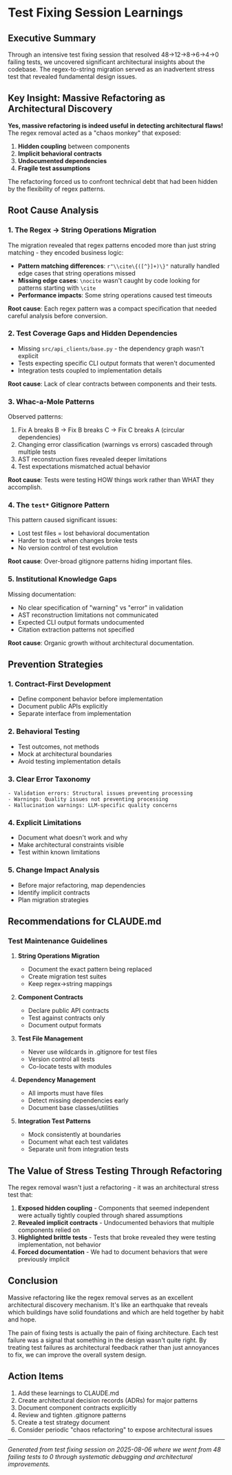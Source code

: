 # Test Fixing Session Learnings

## Executive Summary

Through an intensive test fixing session that resolved 48→12→8→6→4→0 failing tests, we uncovered significant architectural insights about the codebase. The regex-to-string migration served as an inadvertent stress test that revealed fundamental design issues.

## Key Insight: Massive Refactoring as Architectural Discovery

**Yes, massive refactoring is indeed useful in detecting architectural flaws!** The regex removal acted as a "chaos monkey" that exposed:

1. **Hidden coupling** between components
2. **Implicit behavioral contracts**
3. **Undocumented dependencies**
4. **Fragile test assumptions**

The refactoring forced us to confront technical debt that had been hidden by the flexibility of regex patterns.

## Root Cause Analysis

### 1. The Regex → String Operations Migration

The migration revealed that regex patterns encoded more than just string matching - they encoded business logic:

- **Pattern matching differences**: `r"\\cite\{([^}]+)\}"` naturally handled edge cases that string operations missed
- **Missing edge cases**: `\nocite` wasn't caught by code looking for patterns starting with `\cite`
- **Performance impacts**: Some string operations caused test timeouts

**Root cause**: Each regex pattern was a compact specification that needed careful analysis before conversion.

### 2. Test Coverage Gaps and Hidden Dependencies

- Missing `src/api_clients/base.py` - the dependency graph wasn't explicit
- Tests expecting specific CLI output formats that weren't documented
- Integration tests coupled to implementation details

**Root cause**: Lack of clear contracts between components and their tests.

### 3. Whac-a-Mole Patterns

Observed patterns:
1. Fix A breaks B → Fix B breaks C → Fix C breaks A (circular dependencies)
2. Changing error classification (warnings vs errors) cascaded through multiple tests
3. AST reconstruction fixes revealed deeper limitations
4. Test expectations mismatched actual behavior

**Root cause**: Tests were testing HOW things work rather than WHAT they accomplish.

### 4. The `test*` Gitignore Pattern

This pattern caused significant issues:
- Lost test files = lost behavioral documentation
- Harder to track when changes broke tests
- No version control of test evolution

**Root cause**: Over-broad gitignore patterns hiding important files.

### 5. Institutional Knowledge Gaps

Missing documentation:
- No clear specification of "warning" vs "error" in validation
- AST reconstruction limitations not communicated
- Expected CLI output formats undocumented
- Citation extraction patterns not specified

**Root cause**: Organic growth without architectural documentation.

## Prevention Strategies

### 1. Contract-First Development
- Define component behavior before implementation
- Document public APIs explicitly
- Separate interface from implementation

### 2. Behavioral Testing
- Test outcomes, not methods
- Mock at architectural boundaries
- Avoid testing implementation details

### 3. Clear Error Taxonomy
```
- Validation errors: Structural issues preventing processing
- Warnings: Quality issues not preventing processing
- Hallucination warnings: LLM-specific quality concerns
```

### 4. Explicit Limitations
- Document what doesn't work and why
- Make architectural constraints visible
- Test within known limitations

### 5. Change Impact Analysis
- Before major refactoring, map dependencies
- Identify implicit contracts
- Plan migration strategies

## Recommendations for CLAUDE.md

### Test Maintenance Guidelines

1. **String Operations Migration**
   - Document the exact pattern being replaced
   - Create migration test suites
   - Keep regex→string mappings

2. **Component Contracts**
   - Declare public API contracts
   - Test against contracts only
   - Document output formats

3. **Test File Management**
   - Never use wildcards in .gitignore for test files
   - Version control all tests
   - Co-locate tests with modules

4. **Dependency Management**
   - All imports must have files
   - Detect missing dependencies early
   - Document base classes/utilities

5. **Integration Test Patterns**
   - Mock consistently at boundaries
   - Document what each test validates
   - Separate unit from integration tests

## The Value of Stress Testing Through Refactoring

The regex removal wasn't just a refactoring - it was an architectural stress test that:

1. **Exposed hidden coupling** - Components that seemed independent were actually tightly coupled through shared assumptions
2. **Revealed implicit contracts** - Undocumented behaviors that multiple components relied on
3. **Highlighted brittle tests** - Tests that broke revealed they were testing implementation, not behavior
4. **Forced documentation** - We had to document behaviors that were previously implicit

## Conclusion

Massive refactoring like the regex removal serves as an excellent architectural discovery mechanism. It's like an earthquake that reveals which buildings have solid foundations and which are held together by habit and hope.

The pain of fixing tests is actually the pain of fixing architecture. Each test failure was a signal that something in the design wasn't quite right. By treating test failures as architectural feedback rather than just annoyances to fix, we can improve the overall system design.

## Action Items

1. Add these learnings to CLAUDE.md
2. Create architectural decision records (ADRs) for major patterns
3. Document component contracts explicitly
4. Review and tighten .gitignore patterns
5. Create a test strategy document
6. Consider periodic "chaos refactoring" to expose architectural issues

---

*Generated from test fixing session on 2025-08-06 where we went from 48 failing tests to 0 through systematic debugging and architectural improvements.*
